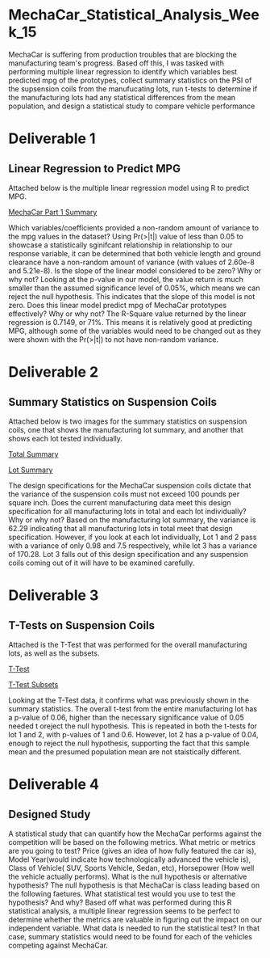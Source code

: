 # MechaCar_Statistical_Analysis_Week_15
MechaCar is suffering from production troubles that are blocking the manufacturing team's progress. Based off this, I was tasked with
performing multiple linear regression to identify which variables best predicted mpg of the prototypes, collect summary statistics on the 
PSI of the supsension coils from the manufucating lots, run t-tests to determine if the manufacturing lots had any statistical differences
from the mean population, and design a statistical study to compare vehicle performance 
# Deliverable 1
## Linear Regression to Predict MPG
Attached below is the multiple linear regression model using R to predict MPG. 

[MechaCar Part 1 Summary](https://github.com/swlim314/MechaCar_Statistical_Analysis_Week_15/blob/01909cc30e35c9cb1afb9177da6be2c9b577ad81/MechaCar%20Part%201%20Summary.png)

Which variables/coefficients provided a non-random amount of variance to the mpg values in the dataset?
Using  Pr(>|t|) value of less than 0.05 to showcase a statistically sginifcant relationship in relationship to our response variable,
it can be determined that both vehicle length and ground clearance have a non-random amount of variance (with values of 2.60e-8 and 5.21e-8).
Is the slope of the linear model considered to be zero? Why or why not? Looking at the p-value in our model, the value return is much
smaller than the assumed significance level of 0.05%, which means we can reject the null hypothesis. This indicates that the slope of this
model is not zero.
Does this linear model predict mpg of MechaCar prototypes effectively? Why or why not?
The R-Square value returned by the linear regression is 0.7149, or 71%. This means it is relatively good at predicting MPG, although some
of the variables would need to be changed out as they were shown with the Pr(>|t|) to not have non-random variance.
# Deliverable 2
## Summary Statistics on Suspension Coils
Attached below is two images for the summary statistics on suspension coils, one that shows the manufacturing lot summary, and another 
that shows each lot tested individually.

[Total Summary](https://github.com/swlim314/MechaCar_Statistical_Analysis_Week_15/blob/01909cc30e35c9cb1afb9177da6be2c9b577ad81/Total%20Summary.png)

[Lot Summary](https://github.com/swlim314/MechaCar_Statistical_Analysis_Week_15/blob/01909cc30e35c9cb1afb9177da6be2c9b577ad81/Lot%20Summary.png)

The design specifications for the MechaCar suspension coils dictate that the variance of the suspension coils must not exceed 100 pounds per square inch. Does the current manufacturing data meet this design specification for all manufacturing lots in total and each lot individually? Why or why not?
Based on the manufacturing lot summary, the variance is 62.29 indicating that all manufacturing lots in total meet that design
specification. However, if you look at each lot individually, Lot 1 and 2 pass with a variance of only 0.98 and 7.5 respectively, while
lot 3 has a variance of 170.28. Lot 3 falls out of this design specification and any suspension coils coming out of it will have to be 
examined carefully.

# Deliverable 3
## T-Tests on Suspension Coils
Attached is the T-Test that was performed for the overall manufacturing lots, as well as the subsets.

[T-Test](https://github.com/swlim314/MechaCar_Statistical_Analysis_Week_15/blob/01909cc30e35c9cb1afb9177da6be2c9b577ad81/T-Test.png)

[T-Test Subsets](https://github.com/swlim314/MechaCar_Statistical_Analysis_Week_15/blob/01909cc30e35c9cb1afb9177da6be2c9b577ad81/T-Test%20Subsets.png)

Looking at the T-Test data, it confirms what was previously shown in the summary statistics. The overall t-test from the entire
manufacturing lot has a p-value of 0.06, higher than the necessary significance value of 0.05 needed t oreject the null hypothesis.
This is repeated in both the t-tests for lot 1 and 2, with p-values of 1 and 0.6. However, lot 2 has a p-value of 0.04, enough to
reject the null hypothesis, supporting the fact that this sample  mean and the presumed population mean are not staistically different.

# Deliverable 4
## Designed Study
A statistical study that can quantify how the MechaCar performs against the competition will be based on the following metrics.
What metric or metrics are you going to test? Price (gives an idea of how fully featured the car is), Model Year(would indicate how
technologically advanced the vehicle is), Class of Vehicle( SUV, Sports Vehicle, Sedan, etc), Horsepower (How well the vehicle
actually performs).
What is the null hypothesis or alternative hypothesis? The null hypothesis is that MechaCar is class leading based on the following 
faetures.
What statistical test would you use to test the hypothesis? And why? Based off what was performed during this R statistical analysis,
a multiple linear regression seems to be perfect to determine whether the metrics are valuable in figuring out the impact on our
independent variable.
What data is needed to run the statistical test? In that case, summary statistics would need to be found for each of the vehicles
competing against MechaCar.

